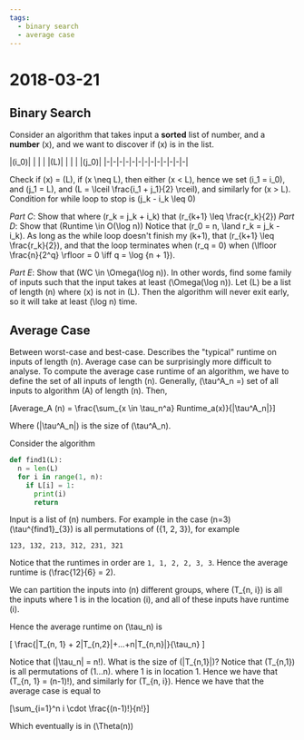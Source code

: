 ```yaml
---
tags: 
  - binary search
  - average case
---
```

# 2018-03-21

## Binary Search

Consider an algorithm that takes input a **sorted** list of number, and a **number** \(x\), and we want to discover if \(x\) is in the list.

|\(i_0\)| | | | |\(L\)| | | | |\(j_0\)|
|-|-|-|-|-|-|-|-|-|-|-|-|-|


Check if \(x\) = \(L\), if \(x \neq L\), then either \(x < L\), hence we set \(i_1 = i_0\), and \(j_1 = L\), and \(L = \lceil \frac{i_1 + j_1}{2} \rceil\), and similarly for \(x  > L\). Condition for while loop to stop is \(j_k - i_k \leq 0\)

*Part C*: Show that where \(r_k = j_k + i_k\) that \(r_{k+1} \leq \frac{r_k}{2}\)
*Part D*: Show that \(Runtime \in O(\log n)\) Notice that \(r_0 = n, \land r_k = j_k - i_k\). As long as the while loop doesn't finish my \(k+1\), that \(r_{k+1} \leq \frac{r_k}{2}\), and that the loop terminates when \(r_q = 0\) when \(\lfloor \frac{n}{2^q} \rfloor = 0 \iff q = \log {n + 1}\). 

*Part E*: Show that \(WC \in \Omega(\log n)\). In other words, find some family of inputs such that the input takes at least \(\Omega(\log n)\). Let \(L\) be a list of length \(n\) where \(x\) is not in \(L\). Then the algorithm will never exit early, so it will take at least \(\log n\) time.

## Average Case
Between worst-case and best-case. Describes the "typical" runtime on inputs of length \(n\). Average case can be surprisingly more difficult to analyse. To compute the average case runtime of an algorithm, we have to define the set of all inputs of length \(n\). Generally, \(\tau^A_n =\) set of all inputs to algorithm \(A\) of length \(n\). Then, 

\[Average_A (n) = \frac{\sum_{x \in \tau_n^a} Runtime_a(x)}{|\tau^A_n|}\]

Where \(|\tau^A_n|\) is the size of \(\tau^A_n\).

Consider the algorithm 

```python
def find1(L):
  n = len(L)
  for i in range(1, n):
    if L[i] = 1:
      print(i)
      return
```
Input is a list of \(n\) numbers. For example in the case \(n=3\) \(\tau^{find1}_{3}\) is all permutations of \({1, 2, 3}\), for example 

```
123, 132, 213, 312, 231, 321
```

Notice that the runtimes in order are `1, 1, 2, 2, 3, 3`. Hence the average runtime is \(\frac{12}{6} = 2\).

We can partition the inputs into \(n\) different groups, where \(T_{n, i}\) is all the inputs where 1 is in the location \(i\), and all of these inputs have runtime \(i\).

Hence the average runtime on \(\tau_n\) is

\[
  \frac{|T_{n, 1} + 2|T_{n,2}|+...+n|T_{n,n}|}{\tau_n}
\]

Notice that \(|\tau_n| = n!\). What is the size of \(|T_{n,1}|\)? Notice that \(T_{n,1}\) is all permutations of \(1...n\). where 1 is in location 1. Hence we have that \(T_{n, 1} = (n-1)!\), and similarly for \(T_{n, i}\). Hence we have that the average case is equal to

\[\sum_{i=1}^n i \cdot \frac{(n-1)!}{n!}\]

Which eventually is in \(\Theta(n)\)